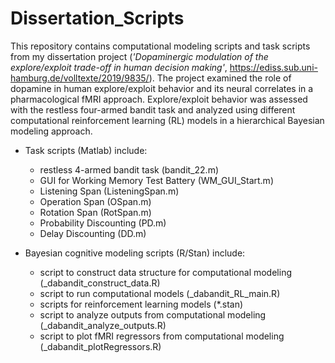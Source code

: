 # Dissertation_Scripts

This repository contains computational modeling scripts and task scripts from my dissertation project (*'Dopaminergic modulation of the explore/exploit trade-off in human decision making'*, https://ediss.sub.uni-hamburg.de/volltexte/2019/9835/). The project examined the role of dopamine in human explore/exploit behavior and its neural correlates in a pharmacological fMRI approach. Explore/exploit behavior was assessed with the restless four-armed bandit task and analyzed using different computational reinforcement learning (RL) models in a hierarchical Bayesian modeling approach.


- Task scripts (Matlab) include:
  - restless 4-armed bandit task (bandit_22.m)
  - GUI for Working Memory Test Battery (WM_GUI_Start.m)
  - Listening Span (ListeningSpan.m)
  - Operation Span (OSpan.m)
  - Rotation Span (RotSpan.m)
  - Probability Discounting (PD.m)
  - Delay Discounting (DD.m)


- Bayesian cognitive modeling scripts (R/Stan) include:
  - script to construct data structure for computational modeling (\_dabandit_construct_data.R)
  - script to run computational models (\_dabandit_RL_main.R)
  - scripts for reinforcement learning models (\*.stan)
  - script to analyze outputs from computational modeling (\_dabandit_analyze_outputs.R)
  - script to plot fMRI regressors from computational modeling (\_dabandit_plotRegressors.R)
